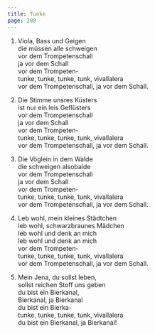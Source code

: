 ```yaml
---
title: Tunke
page: 280
---  
```



1. Viola, Bass und Geigen  
die müssen alle schweigen  
vor dem Trompetenschall  
ja vor dem Schall  
vor dem Trompeten-  
tunke, tunke, tunke, tunk, vivallalera  
vor dem Trompetenschall, ja vor dem Schall.  


2. Die Stimme unsres Küsters  
ist nur ein leis Geflüsters  
vor dem Trompetenschall  
ja vor dem Schall  
vor dem Trompeten-  
tunke, tunke, tunke, tunk, vivallalera  
vor dem Trompetenschall, ja vor dem Schall.  


3. Die Vöglein in dem Walde  
die schweigen alsobalde  
vor dem Trompetenschall  
ja vor dem Schall  
vor dem Trompeten-  
tunke, tunke, tunke, tunk, vivallalera  
vor dem Trompetenschall, ja vor dem Schall.  


4. Leb wohl, mein kleines Städtchen  
leb wohl, schwarzbraunes Mädchen  
leb wohl und denk an mich  
leb wohl und denk an mich  
vor dem Trompeten-  
tunke, tunke, tunke, tunk, vivallalera  
vor dem Trompetenschall, ja vor dem Schall.  


5. Mein Jena, du sollst leben,  
sollst reichen Stoff uns geben  
du bist ein Bierkanal,  
Bierkanal, ja Bierkanal  
du bist ein Bierka-  
tunke, tunke, tunke, tunk, vivallalera  
du bist ein Bierkanal, ja Bierkanal!  
  